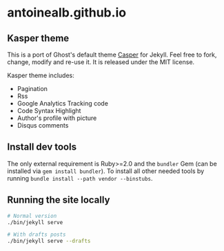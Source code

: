 # antoinealb.github.io

## Kasper theme

This is a port of Ghost's default theme [Casper](https://github.com/tryghost/casper) for Jekyll.
Feel free to fork, change, modify and re-use it.
It is released under the MIT license.

Kasper theme includes:

* Pagination
* Rss
* Google Analytics Tracking code
* Code Syntax Highlight
* Author's profile with picture
* Disqus comments

## Install dev tools

The only external requirement is Ruby>=2.0 and the `bundler` Gem (can be installed via `gem install bundler`).
To install all other needed tools by running `bundle install --path vendor --binstubs`.

## Running the site locally

```bash
# Normal version
./bin/jekyll serve

# With drafts posts
./bin/jekyll serve --drafts
```
